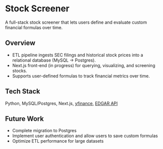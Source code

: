 # Stock Screener

A full-stack stock screener that lets users define and evaluate custom financial formulas over time.

## Overview
- ETL pipeline ingests SEC filings and historical stock prices into a relational database (MySQL → Postgres).  
- Next.js front-end (in progress) for querying, visualizing, and screening stocks.  
- Supports user-defined formulas to track financial metrics over time.

## Tech Stack
Python, MySQL/Postgres, Next.js, [yfinance](https://github.com/ranaroussi/yfinance), [EDGAR API](https://www.sec.gov/search-filings/edgar-application-programming-interfaces)

## Future Work
- Complete migration to Postgres  
- Implement user authentication and allow users to save custom formulas
- Optimize ETL performance for large datasets
